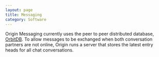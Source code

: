 ```yaml
---
layout: page
title: Messaging
category: Software
---
```


Origin Messaging currently uses the peer to peer distributed database, [OrbitDB](https://github.com/orbitdb/orbit-db). To allow messages to be exchanged when both conversation partners are not online, Origin runs a server that stores the latest entry heads for all chat conversations.